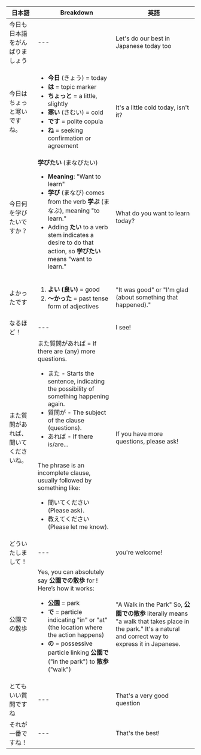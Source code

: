 | 日本語 |　Breakdown |  英語 | 
| --- | --- | --- |
| 今日も日本語をがんばりましょう | --- | Let's do our best in Japanese today too |
| 今日はちょっと寒いですね。| <ul><li>**今日** (きょう) = today </li><li>**は** = topic marker  </li><li>**ちょっと** = a little, slightly  </li><li>**寒い** (さむい) = cold  </li><li>**です** = polite copula  </li><li>**ね** = seeking confirmation or agreement  </li> | It's a little cold today, isn't it?</ul> | 
| 今日何を学びたいですか？ |  **学びたい** (まなびたい)<ul><li>**Meaning**: "Want to learn"</li><li>**学び** (まなび) comes from the verb **学ぶ** (まなぶ), meaning "to learn." </li><li>Adding **たい** to a verb stem indicates a desire to do that action, so **学びたい** means "want to learn."</li></ul> | What do you want to learn today? |
|よかったです | <ol><li> **よい (良い)** = good  </li><li> **～かった** = past tense form of adjectives  </li></ol>| "It was good" or "I'm glad (about something that happened)." |
| なるほど！ | --- | I see! |
| また質問があれば、聞いてくださいね。 | また質問があれば = If there are (any) more questions. <ul><li>また - Starts the sentence, indicating the possibility of something happening again.</li><li>質問が - The subject of the clause (questions).</li><li>あれば - If there is/are...</li></ul><br>The phrase is an incomplete clause, usually followed by something like:<ul><li>聞いてください (Please ask).</li><li>教えてください (Please let me know).</li></ul>| If you have more questions, please ask! |
| どういたしまして！ | --- | you're welcome! |
| 公園での散歩 | Yes, you can absolutely say **公園での散歩** for !  Here’s how it works:  <ul><li>**公園** = park  </li><li>**で** = particle indicating "in" or "at" (the location where the action happens)  </li><li>**の** = possessive particle linking **公園で** ("in the park") to **散歩** ("walk")  </li></ul> | "A Walk in the Park" So, **公園での散歩** literally means "a walk that takes place in the park." It's a natural and correct way to express it in Japanese.|
| とてもいい質問ですね | --- | That's a very good question |
| それが一番ですね！ | --- | That's the best! |
